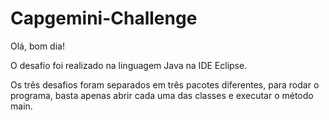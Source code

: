 # Capgemini-Challenge

Olá, bom dia!

O desafio foi realizado na linguagem Java na IDE Eclipse.

Os três desafios foram separados em três pacotes diferentes, para rodar o programa, basta apenas abrir cada uma das classes e executar
o método main.
